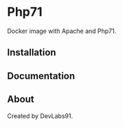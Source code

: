 Php71
=====

Docker image with Apache and Php71.

Installation
------------

Documentation
-------------

About
-----

Created by DevLabs91.
